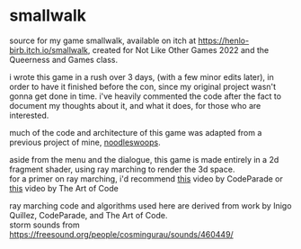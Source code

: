 # smallwalk
source for my game smallwalk, available on itch at https://henlo-birb.itch.io/smallwalk, created for Not Like Other Games 2022 and the Queerness and Games class.

i wrote this game in a rush over 3 days, (with a few minor edits later), in order to have it finished before the con, since my original project wasn't gonna get done in time.
i've heavily commented the code after the fact to document my thoughts about it, and what it does, for those who are interested.

much of the code and architecture of this game was adapted from a previous project of mine, [noodleswoops](https://henlo-birb.itch.io/noodleswoops).

aside from the menu and the dialogue, this game is made entirely in a 2d fragment shader, using ray marching to render the 3d space.<br>
for a primer on ray marching, i'd recommend [this](https://www.youtube.com/watch?v=svLzmFuSBhk&t=300s) video by CodeParade or [this](https://www.youtube.com/watch?v=PGtv-dBi2wE&t=889s) video by The Art of Code 

ray marching code and algorithms used here are derived from work by Inigo Quillez, CodeParade, and The Art of Code.<br>
storm sounds from https://freesound.org/people/cosmingurau/sounds/460449/
